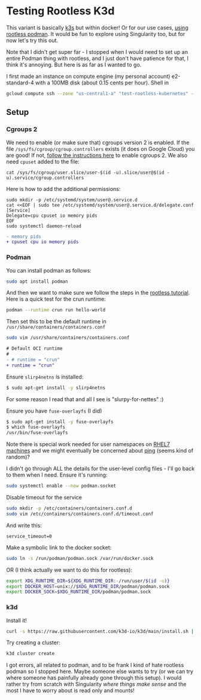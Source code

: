 # Testing Rootless K3d

This variant is basically [k3s](../k3s) but within docker! Or for our use cases,
[using rootless podman](https://k3d.io/v5.4.9/usage/advanced/podman/?h=podman).
It would be fun to explore using Singularity too, but for now let's try this out.

Note that I didn't get super far - I stopped when I would need to set up an entire
Podman thing with rootless, and I just don't have patience for that, I think
it's annoying. But here is as far as I wanted to go.

I first made an instance on compute engine (my personal account) e2-standard-4
with a 100MB disk (about 0.15 cents per hour). Shell in

```bash
gcloud compute ssh --zone "us-central1-a" "test-rootless-kubernetes" --project "$GOOGLE_PROJECT"
```

## Setup

### Cgroups 2

We need to enable (or make sure that) cgroups version 2 is enabled.
If the file `/sys/fs/cgroup/cgroup.controllers` exists (it does on Google
Cloud) you are good! If not, [follow the instructions here](https://rootlesscontaine.rs/getting-started/common/cgroup2/)
to enable cgroups 2. We also need `cpuset` added to the file:

```
cat /sys/fs/cgroup/user.slice/user-$(id -u).slice/user@$(id -u).service/cgroup.controllers
```

Here is how to add the additional permissions:

```
sudo mkdir -p /etc/systemd/system/user@.service.d
cat <<EOF | sudo tee /etc/systemd/system/user@.service.d/delegate.conf
[Service]
Delegate=cpu cpuset io memory pids
EOF
sudo systemctl daemon-reload
```

```diff
- memory pids
+ cpuset cpu io memory pids
```

### Podman

You can install podman as follows:

```bash
sudo apt install podman
```

And then we want to make sure we follow the steps in the [rootless tutorial](https://github.com/containers/podman/blob/main/docs/tutorials/rootless_tutorial.md). Here is a quick test for the crun runtime:

```bash
podman --runtime crun run hello-world
```

Then set this to be the default runtime in `/usr/share/containers/containers.conf`

```bash
sudo vim /usr/share/containers/containers.conf
```
```diff
# Default OCI runtime
#
- # runtime = "crun"
+ runtime = "crun"
```

Ensure `slirp4netns` is installed:

```bash
$ sudo apt-get install -y slirp4netns
```

For some reason I read that and all I see is "slurpy-for-nettes" :)

Ensure you have `fuse-overlayfs` (I did)

```bash
$ sudo apt-get install -y fuse-overlayfs
$ which fuse-overlayfs
/usr/bin/fuse-overlayfs
```

Note there is special work needed for user namespaces on [RHEL7 machines](https://github.com/containers/podman/blob/main/docs/tutorials/rootless_tutorial.md#enable-user-namespaces-on-rhel7-machines) and we might eventually be concerned about [ping](https://github.com/containers/podman/blob/main/docs/tutorials/rootless_tutorial.md#enable-unprivileged-ping) (seems kind of random)?

I didn't go through ALL the details for the user-level config files - I'll go back to them
when I need. Ensure it's running:

```bash
sudo systemctl enable --now podman.socket
```

Disable timeout for the service

```bash
sudo mkdir -p /etc/containers/containers.conf.d
sudo vim /etc/containers/containers.conf.d/timeout.conf
```
And write this:
```
service_timeout=0
```

Make a symbolic link to the docker socket:

```bash
sudo ln -s /run/podman/podman.sock /var/run/docker.sock
```

OR (I think actually we want to do this for rootless):

```bash
export XDG_RUNTIME_DIR=${XDG_RUNTIME_DIR:-/run/user/$(id -u)}
export DOCKER_HOST=unix://$XDG_RUNTIME_DIR/podman/podman.sock
export DOCKER_SOCK=$XDG_RUNTIME_DIR/podman/podman.sock
```

### k3d

Install it!

```bash
curl -s https://raw.githubusercontent.com/k3d-io/k3d/main/install.sh | bash
```

Try creating a cluster:

```bash
k3d cluster create
```

I got errors, all related to podman, and to be frank I kind of hate rootless podman
so I stopped here. Maybe someone else wants to try (or we can try where someone has
painfully already gone through this setup). I would rather try from scratch 
with Singularity _where things make sense_ and the most I have to worry about
is read only and mounts!
